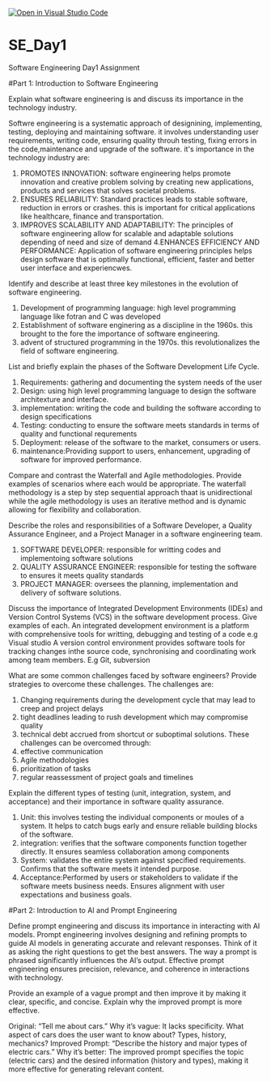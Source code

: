 [![Open in Visual Studio Code](https://classroom.github.com/assets/open-in-vscode-2e0aaae1b6195c2367325f4f02e2d04e9abb55f0b24a779b69b11b9e10269abc.svg)](https://classroom.github.com/online_ide?assignment_repo_id=15568000&assignment_repo_type=AssignmentRepo)
# SE_Day1
Software Engineering Day1 Assignment

#Part 1: Introduction to Software Engineering

Explain what software engineering is and discuss its importance in the technology industry.

Softwre engineering is a systematic approach of designining, implementing, testing, deploying and maintaining software. it involves understanding user requirements, writing code, ensuring quality throuh testing, fixing errors in the code,maintenance and upgrade of the software. it's importance in the technology industry are:
1. PROMOTES INNOVATION: software engineering helps promote innovation and creative problem solving by creating new applications, products and services that solves societal problems.
2. ENSURES RELIABILITY: Standard practices leads to stable software, reduction in errors or crashes. this is important for critical applications like healthcare, finance and transportation.
3. IMPROVES SCALABILITY AND ADAPTABILITY: The principles of software engineering allow for scalable and adaptable solutions depending of need and size of demand
4.ENHANCES EFFICIENCY AND PERFORMANCE: Application of software engineering principles helps design software that is optimally functional, efficient, faster and better user interface and experiencwes. 

Identify and describe at least three key milestones in the evolution of software engineering.
1. Development of programming language: high level programming language like fotran and C was developed
2. Establishment of software enginering as a discipline in the 1960s. this brought to the fore the importance of software engineering.
3. advent of structured programming in the 1970s. this revolutionalizes the field of software engineering.

List and briefly explain the phases of the Software Development Life Cycle.
1. Requirements: gathering and documenting the system needs of the user
2. Design: using high level programming language to design the software architexture and interface.
3. implementation: writing the code and building the software according to design specifications
4. Testing: conducting to ensure the software meets standards in terms of quality and functional requrements
5. Deployment: release of the software to the market, consumers or users.
6. maintenance:Providing support to users, enhancement, upgrading of software for improved performance.

Compare and contrast the Waterfall and Agile methodologies. Provide examples of scenarios where each would be appropriate.
The waterfall methodology is a step by step sequential approach thaat is unidirectional while the agile methodology is uses an iterative method and is dynamic allowing for flexibility and collaboration.

Describe the roles and responsibilities of a Software Developer, a Quality Assurance Engineer, and a Project Manager in a software engineering team.
1. SOFTWARE DEVELOPER: responsible for writting codes and implementoing software solutions
2. QUALITY ASSURANCE ENGINEER: responsible for testing the software to ensures it meets quality standards
3. PROJECT MANAGER: oversees the planning, implementation and delivery of software solutions.

Discuss the importance of Integrated Development Environments (IDEs) and Version Control Systems (VCS) in the software development process. Give examples of each.
An integrated development environment is a platform with comprehensive tools for writting, debugging and testing of a code e.g Visual studio
A version control environment provides software tools for tracking changes inthe source code, synchronising and coordinating work among team members. E.g Git, subversion

What are some common challenges faced by software engineers? Provide strategies to overcome these challenges.
The challenges are:
1. Changing requirements during the development cycle that may lead to creep and project delays
2. tight deadlines leading to rush development which may compromise quality
3. technical debt accrued from shortcut or suboptimal solutions.
These challenges can be overcomed through:
1. effective communication
2. Agile methodologies
3. prioritization of tasks
4. regular reassessment of project goals and timelines

Explain the different types of testing (unit, integration, system, and acceptance) and their importance in software quality assurance.
1. Unit: this involves testing the individual components or moules of a system. It helps to catch bugs early and ensure reliable building blocks of the software.
2. integration: verifies that the software components function together directly. It ensures seamless collaboration among components
3. System: validates the entire system against specified requirements. Confirms that the software meets it intended purpose.
4. Acceptance:Performed by users or stakeholders to validate if the software meets business needs. Ensures alignment with user expectations and business goals.

#Part 2: Introduction to AI and Prompt Engineering


Define prompt engineering and discuss its importance in interacting with AI models.
 Prompt engineering involves designing and refining prompts to guide AI models in generating accurate and relevant responses. Think of it as asking the right questions to get the best answers. The way a prompt is phrased significantly influences the AI’s output. Effective prompt engineering ensures precision, relevance, and coherence in interactions with technology.

Provide an example of a vague prompt and then improve it by making it clear, specific, and concise. Explain why the improved prompt is more effective.

Original: “Tell me about cars.”
Why it’s vague: It lacks specificity. What aspect of cars does the user want to know about? Types, history, mechanics?
Improved Prompt: “Describe the history and major types of electric cars.”
Why it’s better: The improved prompt specifies the topic (electric cars) and the desired information (history and types), making it more effective for generating relevant content.

